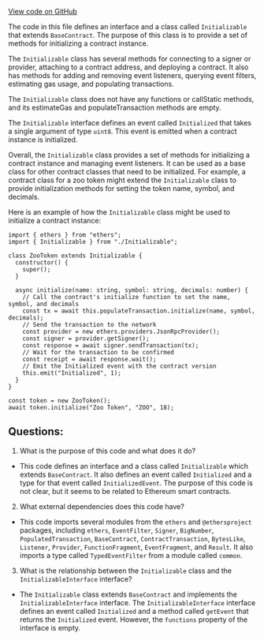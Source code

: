 [View code on GitHub](zoo-labs/zoo/blob/master/contracts/types/Initializable.d.ts)

The code in this file defines an interface and a class called `Initializable` that extends `BaseContract`. The purpose of this class is to provide a set of methods for initializing a contract instance. 

The `Initializable` class has several methods for connecting to a signer or provider, attaching to a contract address, and deploying a contract. It also has methods for adding and removing event listeners, querying event filters, estimating gas usage, and populating transactions. 

The `Initializable` class does not have any functions or callStatic methods, and its estimateGas and populateTransaction methods are empty. 

The `Initializable` interface defines an event called `Initialized` that takes a single argument of type `uint8`. This event is emitted when a contract instance is initialized. 

Overall, the `Initializable` class provides a set of methods for initializing a contract instance and managing event listeners. It can be used as a base class for other contract classes that need to be initialized. For example, a contract class for a zoo token might extend the `Initializable` class to provide initialization methods for setting the token name, symbol, and decimals. 

Here is an example of how the `Initializable` class might be used to initialize a contract instance:

```
import { ethers } from "ethers";
import { Initializable } from "./Initializable";

class ZooToken extends Initializable {
  constructor() {
    super();
  }

  async initialize(name: string, symbol: string, decimals: number) {
    // Call the contract's initialize function to set the name, symbol, and decimals
    const tx = await this.populateTransaction.initialize(name, symbol, decimals);
    // Send the transaction to the network
    const provider = new ethers.providers.JsonRpcProvider();
    const signer = provider.getSigner();
    const response = await signer.sendTransaction(tx);
    // Wait for the transaction to be confirmed
    const receipt = await response.wait();
    // Emit the Initialized event with the contract version
    this.emit("Initialized", 1);
  }
}

const token = new ZooToken();
await token.initialize("Zoo Token", "ZOO", 18);
```
## Questions: 
 1. What is the purpose of this code and what does it do?
- This code defines an interface and a class called `Initializable` which extends `BaseContract`. It also defines an event called `Initialized` and a type for that event called `InitializedEvent`. The purpose of this code is not clear, but it seems to be related to Ethereum smart contracts.

2. What external dependencies does this code have?
- This code imports several modules from the `ethers` and `@ethersproject` packages, including `ethers`, `EventFilter`, `Signer`, `BigNumber`, `PopulatedTransaction`, `BaseContract`, `ContractTransaction`, `BytesLike`, `Listener`, `Provider`, `FunctionFragment`, `EventFragment`, and `Result`. It also imports a type called `TypedEventFilter` from a module called `common`.

3. What is the relationship between the `Initializable` class and the `InitializableInterface` interface?
- The `Initializable` class extends `BaseContract` and implements the `InitializableInterface` interface. The `InitializableInterface` interface defines an event called `Initialized` and a method called `getEvent` that returns the `Initialized` event. However, the `functions` property of the interface is empty.